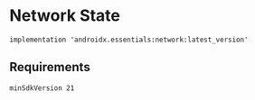 # Network State
```
implementation 'androidx.essentials:network:latest_version'
```
## Requirements
```
minSdkVersion 21
```

